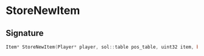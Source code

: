 # StoreNewItem

## Signature

```cpp
Item* StoreNewItem(Player* player, sol::table pos_table, uint32 item, bool update, int32 randomPropertyId, sol::this_state s)
```
